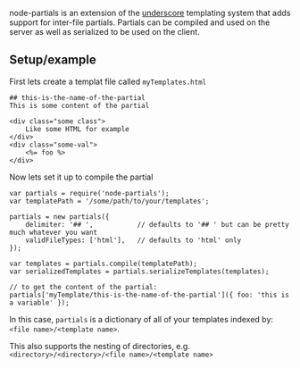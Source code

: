 node-partials is an extension of the [underscore](http://underscorejs.org/) templating system that adds support for inter-file partials. Partials can be compiled and used on the server as well as serialized to be used on the client.

## Setup/example

First lets create a templat file called ```myTemplates.html```

```
## this-is-the-name-of-the-partial
This is some content of the partial

<div class="some class">
	Like some HTML for example
</div>
<div class="some-val">
	<%= foo %>
</div>
```

Now lets set it up to compile the partial

```
var partials = require('node-partials');
var templatePath = '/some/path/to/your/templates';

partials = new partials({
	delimiter: '## ', 			// defaults to '## ' but can be pretty much whatever you want
	validFileTypes: ['html'],	// defaults to 'html' only
});

var templates = partials.compile(templatePath);
var serializedTemplates = partials.serializeTemplates(templates);

// to get the content of the partial:
partials['myTemplate/this-is-the-name-of-the-partial']({ foo: 'this is a variable' });
```

In this case, ```partials``` is a dictionary of all of your templates indexed by: ```<file name>/<template name>```. 

This also supports the nesting of directories, e.g. ```<directory>/<directory>/<file name>/<template name>```